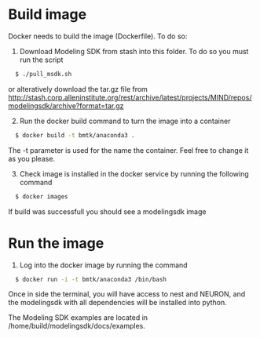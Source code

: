 Build image
==============

Docker needs to build the image (Dockerfile). To do so:
1. Download Modeling SDK from stash into this folder. To do so you must run the script
```bash
  $ ./pull_msdk.sh
```
or alteratively download the tar.gz file from  http://stash.corp.alleninstitute.org/rest/archive/latest/projects/MIND/repos/modelingsdk/archive?format=tar.gz

2. Run the docker build command to turn the image into a container
```bash
  $ docker build -t bmtk/anaconda3 .
```

The -t parameter is used for the name the container. Feel free to change it as you please.

3. Check image is installed in the docker service by running the following command
```bash
  $ docker images
```

If build was successfull you should see a modelingsdk image


Run the image
=============

1. Log into the docker image by running the command
```bash
  $ docker run -i -t bmtk/anaconda3 /bin/bash
```

Once in side the terminal, you will have access to nest and NEURON, and the modelingsdk with all dependencies will be installed into python. 

The Modeling SDK examples are located in /home/build/modelingsdk/docs/examples.
